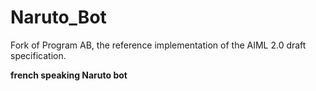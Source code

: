 # Naruto_Bot
Fork of Program AB, the reference implementation of the AIML 2.0 draft specification.

**french speaking Naruto bot**
